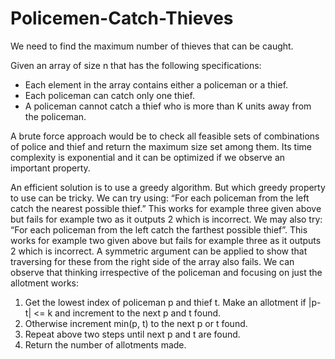 # Policemen-Catch-Thieves
We need to find the maximum number of thieves that can be caught.

Given an array of size n that has the following specifications:

  * Each element in the array contains either a policeman or a thief.
  * Each policeman can catch only one thief.
  * A policeman cannot catch a thief who is more than K units away from the policeman.

A brute force approach would be to check all feasible sets of combinations of police and thief and return the maximum size set among them. Its time complexity is exponential and it can be optimized if we observe an important property.

An efficient solution is to use a greedy algorithm. But which greedy property
to use can be tricky. We can try using: “For each policeman from the left catch the nearest possible thief.” This works for example three given above but fails for example two as it outputs 2 which is incorrect.
We may also try: “For each policeman from the left catch the farthest possible thief”. This works for example two given above but fails for example three as it outputs 2 which is incorrect. A symmetric argument can be applied to show that traversing for these from the right side of the array also fails. We can observe that thinking irrespective of the
policeman and focusing on just the allotment works:

1. Get the lowest index of policeman p and thief t. Make an allotment
   if |p-t| <= k and increment to the next p and t found.
2. Otherwise increment min(p, t) to the next p or t found.
3. Repeat above two steps until next p and t are found.
4. Return the number of allotments made.
